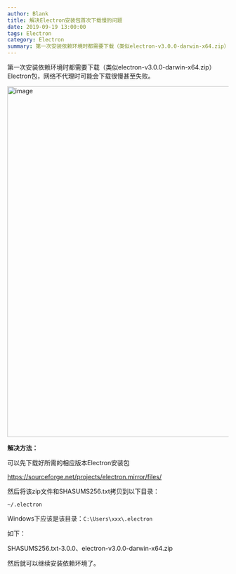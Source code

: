 ```yaml
---
author: Blank
title: 解决Electron安装包首次下载慢的问题
date: 2019-09-19 13:00:00
tags: Electron
category: Electron
summary: 第一次安装依赖环境时都需要下载（类似electron-v3.0.0-darwin-x64.zip）Electron包，网络不代理时可能会下载很慢甚至失败。
---
```



第一次安装依赖环境时都需要下载（类似electron-v3.0.0-darwin-x64.zip）Electron包，网络不代理时可能会下载很慢甚至失败。

<!--more-->

<img width="800" alt="image" src="https://user-images.githubusercontent.com/16829113/65158882-cbf69e00-da65-11e9-83fb-87bbe2e94eaa.png">


**解决方法：**

可以先下载好所需的相应版本Electron安装包

https://sourceforge.net/projects/electron.mirror/files/

然后将该zip文件和SHASUMS256.txt拷贝到以下目录：


``` ~/.electron ```

Windows下应该是该目录：``` C:\Users\xxx\.electron ```


如下：

SHASUMS256.txt-3.0.0、electron-v3.0.0-darwin-x64.zip

然后就可以继续安装依赖环境了。